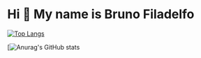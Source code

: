 Hi 👋 My name is Bruno Filadelfo
==========================
[![Top Langs](https://github-readme-stats.vercel.app/api/top-langs/?username=anuraghazra&layout=compact)](https://github.com/anuraghazra/github-readme-stats)

[![Anurag's GitHub stats](https://github-readme-stats.vercel.app/api?username=Bruno-Filadelfo&theme=tokyonight&show_icons=true)

